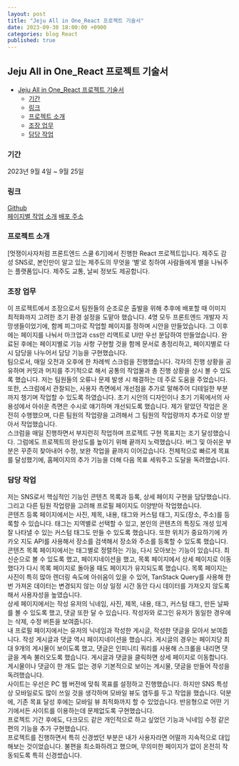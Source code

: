 ```yaml
---
layout: post
title: "Jeju All in One_React 프로젝트 기술서"
date: 2023-09-30 18:00:00 +0900
categories: blog React
published: true
---
```


## Jeju All in One_React 프로젝트 기술서

- [Jeju All in One_React 프로젝트 기술서](#jeju-all-in-one_react-프로젝트-기술서)
  - [기간](#기간)
  - [링크](#링크)
  - [프로젝트 소개](#프로젝트-소개)
  - [조장 업무](#조장-업무)
  - [담당 작업](#담당-작업)

### 기간

2023년 9월 4일 ~ 9월 25일

### 링크

[Github][]  
[페이지별 작업 소개][]
[배포 주소][]

### 프로젝트 소개

[멋쟁이사자처럼 프론트엔드 스쿨 6기]에서 진행한 React 프로젝트입니다. 제주도 감성 SNS로, 본인만이 알고 있는 제주도의 무엇을 ‘별’로 칭하여 사람들에게 별을 나눠주는 플랫폼입니다. 제주도 교통, 날씨 정보도 제공합니다.

### 조장 업무

이 프로젝트에서 조장으로서 팀원들의 순조로운 출발을 위해 추후에 배포할 때 이미지 최적화까지 고려한 초기 환경 설정을 도맡아 했습니다. 4명 모두 프론트엔드 개발자 지망생들이었기에, 함께 피그마로 작업할 페이지를 정하며 시안을 만들었습니다. 그 이후에는 페이지를 나눠서 마크업과 css만 리액트로 UI만 우선 분담하여 만들었습니다. 완료된 후에는 페이지별로 기능 사항 구현할 것을 함께 문서로 총정리하고, 페이지별로 다시 담당을 나누어서 담당 기능을 구현했습니다.  
팀으로서, 매일 오전과 오후에 한 차례씩 스크럼을 진행했습니다. 각자의 진행 상황을 공유하며 커밋과 머지를 주기적으로 해서 공통의 작업물과 총 진행 상황을 상시 볼 수 있도록 했습니다. 저는 팀원들의 오류나 문제 발생 시 해결하는 데 주로 도움을 주었습니다. 또한, 스크럼에서 관찰되는, 사용자 측면에서 개선점을 추가로 말해주어 디테일한 부분까지 챙기며 작업할 수 있도록 하였습니다. 초기 시안의 디자인이나 초기 기획에서의 사용성에서 아쉬운 측면은 수시로 얘기하며 개선되도록 했습니다. 제가 맡았던 작업은 온전히 수행했으며, 다른 팀원의 작업량을 고려해서 그 팀원의 작업량까지 추가로 이양 받아서 작업했습니다.  
스크럼을 매일 진행하면서 부지런히 작업하며 프로젝트 구현 목표치는 조기 달성했습니다. 그럼에도 프로젝트의 완성도를 높이기 위해 끝까지 노력했습니다. 버그 및 아쉬운 부분은 꾸준히 찾아내어 수정, 보완 작업을 끝까지 이어갔습니다. 전체적으로 빠르게 목표를 달성했기에, 홈페이지의 추가 기능을 더해 다음 목표 세워주고 도달을 독려했습니다.

### 담당 작업

저는 SNS로서 핵심적인 기능인 콘텐츠 목록과 등록, 상세 페이지 구현을 담당했습니다. 그리고 다른 팀원 작업량을 고려해 프로필 페이지도 이양받아 작업했습니다.  
콘텐츠 등록 페이지에서는 사진, 제목, 내용, 태그와 커스텀 태그, 지도(장소, 주소)를 등록할 수 있습니다. 태그는 지역별로 선택할 수 있고, 본인의 콘텐츠의 특징도 개성 있게 잘 나타낼 수 있는 커스텀 태그도 만들 수 있도록 했습니다. 또한 위치가 중요하기에 카카오 지도 API를 사용해서 장소를 검색해서 장소와 주소를 등록할 수 있도록 했습니다.  
콘텐츠 목록 페이지에서는 태그별로 정렬하는 기능, 다시 모아보는 기능이 있습니다. 최신순으로 볼 수 있도록 했고, 페이지네이션을 했고, 목록 페이지에서 상세 페이지로 이동했다가 다시 목록 페이지로 돌아올 때도 페이지가 유지되도록 했습니다. 목록 페이지는 사진이 특히 많아 렌더링 속도에 아쉬움이 있을 수 있어, TanStack Query를 사용해 한 번 가져온 데이터는 변경되지 않는 이상 일정 시간 동안 다시 데이터를 가져오지 않도록 해서 사용자성을 높였습니다.  
상세 페이지에서는 작성 유저의 닉네임, 사진, 제목, 내용, 태그, 커스텀 태그, 만든 날짜를 볼 수 있도록 했고, 댓글 또한 달 수 있습니다. 작성자와 로그인 유저가 동일한 경우에는 삭제, 수정 버튼을 보여줍니다.  
내 프로필 페이지에서는 유저의 닉네임과 작성한 게시글, 작성한 댓글을 모아서 보여줍니다. 작성 게시글과 댓글 역시 페이지네이션을 했습니다. 게시글의 경우는 페이지당 최대 9개의 게시물이 보이도록 했고, 댓글은 인피니티 쿼리를 사용해 스크롤을 내리면 댓글을 계속 불러오도록 했습니다. 게시글과 댓글을 클릭하면 상세 페이지로 이동합니다. 게시물이나 댓글이 한 개도 없는 경우 기본적으로 보이는 게시물, 댓글을 만들어 작성을 독려했습니다.  
사이트는 우선은 PC 웹 버전에 맞춰 목표를 설정하고 진행했습니다. 하지만 SNS 특성상 모바일로도 많이 쓰일 것을 생각하며 모바일 뷰도 염두를 두고 작업을 했습니다. 덕분에, 기존 목표 달성 후에는 모바일 뷰 최적화까지 할 수 있었습니다. 반응형으로 어떤 기기에서든 사이트를 이용하는데 문제없도록 구현했습니다.  
프로젝트 기간 후에도, 다크모드 같은 개인적으로 하고 싶었던 기능과 닉네임 수정 같은 편의 기능을 추가 구현했습니다.  
프로젝트를 진행하면서 특히 신경썼던 부분은 내가 사용자라면 어떨까 지속적으로 대입해보는 것이었습니다. 불편을 최소화하려고 했으며, 무의미한 페이지가 없이 온전히 작동되도록 특히 신경썼습니다.

[Github]: https://github.com/FRONTENDSCHOOL6/finalize-react-6
[배포 주소]: https://frontendschool6.github.io/finalize-react-6/
[페이지별 작업 소개]: https://github.com/FRONTENDSCHOOL6/finalize-react-6/wiki/%5B%ED%8E%98%EC%9D%B4%EC%A7%80%EB%B3%84-%EC%9E%91%EC%97%85-%EC%86%8C%EA%B0%9C%5D
